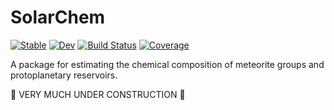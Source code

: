 # SolarChem

[![Stable](https://img.shields.io/badge/docs-stable-blue.svg)](https://grahamedwards.github.io/SolarChem.jl/stable/)
[![Dev](https://img.shields.io/badge/docs-dev-blue.svg)](https://grahamedwards.github.io/SolarChem.jl/dev/)
[![Build Status](https://github.com/grahamedwards/SolarChem.jl/actions/workflows/CI.yml/badge.svg?branch=main)](https://github.com/grahamedwards/SolarChem.jl/actions/workflows/CI.yml?query=branch%3Amain)
[![Coverage](https://codecov.io/gh/grahamedwards/SolarChem.jl/branch/main/graph/badge.svg)](https://codecov.io/gh/grahamedwards/SolarChem.jl)


A package for estimating the chemical composition of meteorite groups and protoplanetary reservoirs.

🚧 VERY MUCH UNDER CONSTRUCTION 🚧